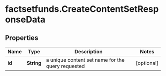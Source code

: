 # factsetfunds.CreateContentSetResponseData

## Properties

Name | Type | Description | Notes
------------ | ------------- | ------------- | -------------
**id** | **String** | a unique content set name for the query requested | [optional] 


